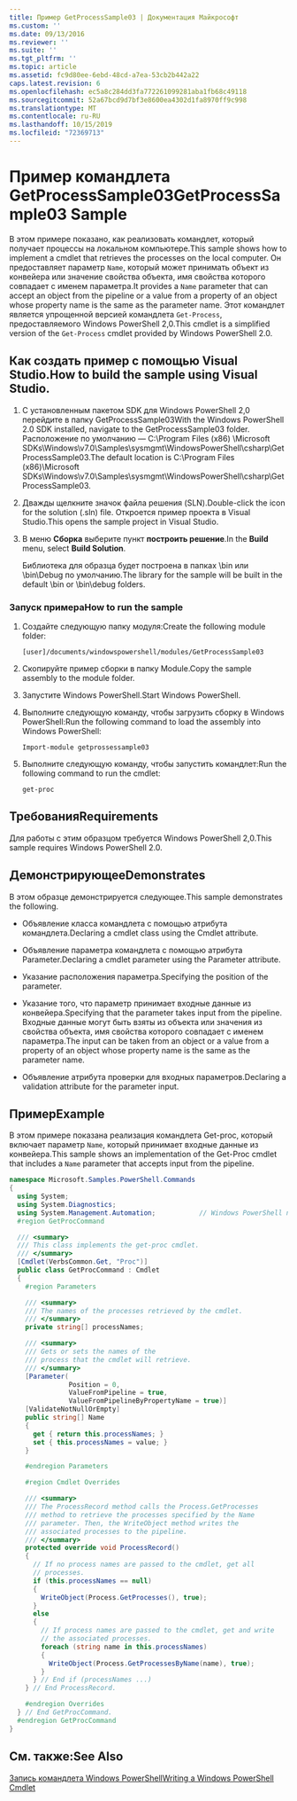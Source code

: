 ```yaml
---
title: Пример GetProcessSample03 | Документация Майкрософт
ms.custom: ''
ms.date: 09/13/2016
ms.reviewer: ''
ms.suite: ''
ms.tgt_pltfrm: ''
ms.topic: article
ms.assetid: fc9d80ee-6ebd-48cd-a7ea-53cb2b442a22
caps.latest.revision: 6
ms.openlocfilehash: ec5a8c284dd3fa772261099281aba1fb68c49118
ms.sourcegitcommit: 52a67bcd9d7bf3e8600ea4302d1fa8970ff9c998
ms.translationtype: MT
ms.contentlocale: ru-RU
ms.lasthandoff: 10/15/2019
ms.locfileid: "72369713"
---
```

# <a name="getprocesssample03-sample"></a><span data-ttu-id="f80f9-102">Пример командлета GetProcessSample03</span><span class="sxs-lookup"><span data-stu-id="f80f9-102">GetProcessSample03 Sample</span></span>

<span data-ttu-id="f80f9-103">В этом примере показано, как реализовать командлет, который получает процессы на локальном компьютере.</span><span class="sxs-lookup"><span data-stu-id="f80f9-103">This sample shows how to implement a cmdlet that retrieves the processes on the local computer.</span></span> <span data-ttu-id="f80f9-104">Он предоставляет параметр `Name`, который может принимать объект из конвейера или значение свойства объекта, имя свойства которого совпадает с именем параметра.</span><span class="sxs-lookup"><span data-stu-id="f80f9-104">It provides a `Name` parameter that can accept an object from the pipeline or a value from a property of an object whose property name is the same as the parameter name.</span></span> <span data-ttu-id="f80f9-105">Этот командлет является упрощенной версией командлета `Get-Process`, предоставляемого Windows PowerShell 2,0.</span><span class="sxs-lookup"><span data-stu-id="f80f9-105">This cmdlet is a simplified version of the `Get-Process` cmdlet provided by Windows PowerShell 2.0.</span></span>

## <a name="how-to-build-the-sample-using-visual-studio"></a><span data-ttu-id="f80f9-106">Как создать пример с помощью Visual Studio.</span><span class="sxs-lookup"><span data-stu-id="f80f9-106">How to build the sample using Visual Studio.</span></span>

1. <span data-ttu-id="f80f9-107">С установленным пакетом SDK для Windows PowerShell 2,0 перейдите в папку GetProcessSample03</span><span class="sxs-lookup"><span data-stu-id="f80f9-107">With the Windows PowerShell 2.0 SDK installed, navigate to the GetProcessSample03 folder.</span></span> <span data-ttu-id="f80f9-108">Расположение по умолчанию — C:\Program Files (x86) \Microsoft SDKs\Windows\v7.0\Samples\sysmgmt\WindowsPowerShell\csharp\GetProcessSample03.</span><span class="sxs-lookup"><span data-stu-id="f80f9-108">The default location is C:\Program Files (x86)\Microsoft SDKs\Windows\v7.0\Samples\sysmgmt\WindowsPowerShell\csharp\GetProcessSample03.</span></span>

2. <span data-ttu-id="f80f9-109">Дважды щелкните значок файла решения (SLN).</span><span class="sxs-lookup"><span data-stu-id="f80f9-109">Double-click the icon for the solution (.sln) file.</span></span> <span data-ttu-id="f80f9-110">Откроется пример проекта в Visual Studio.</span><span class="sxs-lookup"><span data-stu-id="f80f9-110">This opens the sample project in Visual Studio.</span></span>

3. <span data-ttu-id="f80f9-111">В меню **Сборка** выберите пункт **построить решение**.</span><span class="sxs-lookup"><span data-stu-id="f80f9-111">In the **Build** menu, select **Build Solution**.</span></span>

    <span data-ttu-id="f80f9-112">Библиотека для образца будет построена в папках \bin или \bin\Debug по умолчанию.</span><span class="sxs-lookup"><span data-stu-id="f80f9-112">The library for the sample will be built in the default \bin or \bin\debug folders.</span></span>

### <a name="how-to-run-the-sample"></a><span data-ttu-id="f80f9-113">Запуск примера</span><span class="sxs-lookup"><span data-stu-id="f80f9-113">How to run the sample</span></span>

1. <span data-ttu-id="f80f9-114">Создайте следующую папку модуля:</span><span class="sxs-lookup"><span data-stu-id="f80f9-114">Create the following module folder:</span></span>

    `[user]/documents/windowspowershell/modules/GetProcessSample03`

2. <span data-ttu-id="f80f9-115">Скопируйте пример сборки в папку Module.</span><span class="sxs-lookup"><span data-stu-id="f80f9-115">Copy the sample assembly to the module folder.</span></span>

3. <span data-ttu-id="f80f9-116">Запустите Windows PowerShell.</span><span class="sxs-lookup"><span data-stu-id="f80f9-116">Start Windows PowerShell.</span></span>

4. <span data-ttu-id="f80f9-117">Выполните следующую команду, чтобы загрузить сборку в Windows PowerShell:</span><span class="sxs-lookup"><span data-stu-id="f80f9-117">Run the following command to load the assembly into Windows PowerShell:</span></span>

    `Import-module getprossessample03`

5. <span data-ttu-id="f80f9-118">Выполните следующую команду, чтобы запустить командлет:</span><span class="sxs-lookup"><span data-stu-id="f80f9-118">Run the following command to run the cmdlet:</span></span>

    `get-proc`

## <a name="requirements"></a><span data-ttu-id="f80f9-119">Требования</span><span class="sxs-lookup"><span data-stu-id="f80f9-119">Requirements</span></span>

<span data-ttu-id="f80f9-120">Для работы с этим образцом требуется Windows PowerShell 2,0.</span><span class="sxs-lookup"><span data-stu-id="f80f9-120">This sample requires Windows PowerShell 2.0.</span></span>

## <a name="demonstrates"></a><span data-ttu-id="f80f9-121">Демонстрирующее</span><span class="sxs-lookup"><span data-stu-id="f80f9-121">Demonstrates</span></span>

<span data-ttu-id="f80f9-122">В этом образце демонстрируется следующее.</span><span class="sxs-lookup"><span data-stu-id="f80f9-122">This sample demonstrates the following.</span></span>

- <span data-ttu-id="f80f9-123">Объявление класса командлета с помощью атрибута командлета.</span><span class="sxs-lookup"><span data-stu-id="f80f9-123">Declaring a cmdlet class using the Cmdlet attribute.</span></span>

- <span data-ttu-id="f80f9-124">Объявление параметра командлета с помощью атрибута Parameter.</span><span class="sxs-lookup"><span data-stu-id="f80f9-124">Declaring a cmdlet parameter using the Parameter attribute.</span></span>

- <span data-ttu-id="f80f9-125">Указание расположения параметра.</span><span class="sxs-lookup"><span data-stu-id="f80f9-125">Specifying the position of the parameter.</span></span>

- <span data-ttu-id="f80f9-126">Указание того, что параметр принимает входные данные из конвейера.</span><span class="sxs-lookup"><span data-stu-id="f80f9-126">Specifying that the parameter takes input from the pipeline.</span></span> <span data-ttu-id="f80f9-127">Входные данные могут быть взяты из объекта или значения из свойства объекта, имя свойства которого совпадает с именем параметра.</span><span class="sxs-lookup"><span data-stu-id="f80f9-127">The input can be taken from an object or a value from a property of an object whose property name is the same as the parameter name.</span></span>

- <span data-ttu-id="f80f9-128">Объявление атрибута проверки для входных параметров.</span><span class="sxs-lookup"><span data-stu-id="f80f9-128">Declaring a validation attribute for the parameter input.</span></span>

## <a name="example"></a><span data-ttu-id="f80f9-129">Пример</span><span class="sxs-lookup"><span data-stu-id="f80f9-129">Example</span></span>

<span data-ttu-id="f80f9-130">В этом примере показана реализация командлета Get-proc, который включает параметр `Name`, который принимает входные данные из конвейера.</span><span class="sxs-lookup"><span data-stu-id="f80f9-130">This sample shows an implementation of the Get-Proc cmdlet that includes a `Name` parameter that accepts input from the pipeline.</span></span>

```csharp
namespace Microsoft.Samples.PowerShell.Commands
{
  using System;
  using System.Diagnostics;
  using System.Management.Automation;           // Windows PowerShell namespace
  #region GetProcCommand

  /// <summary>
  /// This class implements the get-proc cmdlet.
  /// </summary>
  [Cmdlet(VerbsCommon.Get, "Proc")]
  public class GetProcCommand : Cmdlet
  {
    #region Parameters

    /// <summary>
    /// The names of the processes retrieved by the cmdlet.
    /// </summary>
    private string[] processNames;

    /// <summary>
    /// Gets or sets the names of the
    /// process that the cmdlet will retrieve.
    /// </summary>
    [Parameter(
               Position = 0,
               ValueFromPipeline = true,
               ValueFromPipelineByPropertyName = true)]
    [ValidateNotNullOrEmpty]
    public string[] Name
    {
      get { return this.processNames; }
      set { this.processNames = value; }
    }

    #endregion Parameters

    #region Cmdlet Overrides

    /// <summary>
    /// The ProcessRecord method calls the Process.GetProcesses
    /// method to retrieve the processes specified by the Name
    /// parameter. Then, the WriteObject method writes the
    /// associated processes to the pipeline.
    /// </summary>
    protected override void ProcessRecord()
    {
      // If no process names are passed to the cmdlet, get all
      // processes.
      if (this.processNames == null)
      {
        WriteObject(Process.GetProcesses(), true);
      }
      else
      {
        // If process names are passed to the cmdlet, get and write
        // the associated processes.
        foreach (string name in this.processNames)
        {
          WriteObject(Process.GetProcessesByName(name), true);
        }
      } // End if (processNames ...)
    } // End ProcessRecord.

    #endregion Overrides
  } // End GetProcCommand.
  #endregion GetProcCommand
}
```

## <a name="see-also"></a><span data-ttu-id="f80f9-131">См. также:</span><span class="sxs-lookup"><span data-stu-id="f80f9-131">See Also</span></span>

[<span data-ttu-id="f80f9-132">Запись командлета Windows PowerShell</span><span class="sxs-lookup"><span data-stu-id="f80f9-132">Writing a Windows PowerShell Cmdlet</span></span>](./writing-a-windows-powershell-cmdlet.md)
